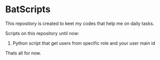 # BatScripts
This repository is created to keet my codes that help me on daily tasks.

Scripts on this repository until now:

1. Python script that get users from specific role and your user main id


Thats all for now.
